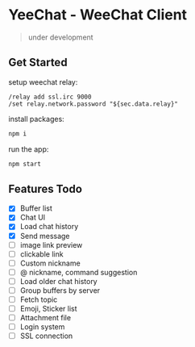 # YeeChat - WeeChat Client

> under development

## Get Started

setup weechat relay:

```
/relay add ssl.irc 9000
/set relay.network.password "${sec.data.relay}"
```

install packages:

```bash
npm i
```

run the app:

```bash
npm start
```

## Features Todo

- [x] Buffer list
- [x] Chat UI
- [x] Load chat history
- [x] Send message
- [ ] image link preview
- [ ] clickable link
- [ ] Custom nickname
- [ ] @ nickname, command suggestion
- [ ] Load older chat history
- [ ] Group buffers by server
- [ ] Fetch topic
- [ ] Emoji, Sticker list
- [ ] Attachment file
- [ ] Login system
- [ ] SSL connection